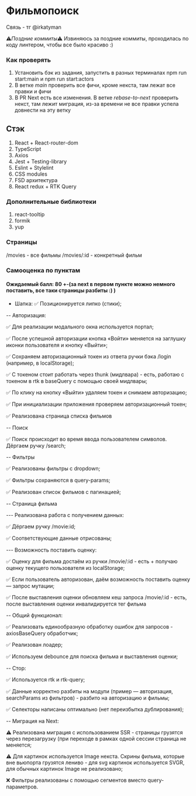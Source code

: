 # Фильмопоиск
Связь - тг @irkatyman

⚠️*Поздние коммиты*⚠️ Извиняюсь за поздние коммиты, проходилась по коду линтером, чтобы все было красиво :)

### Как проверять
1. Установить бэк из задания, запустить в разных терминалах npm run start:main и npm run start:actors
2. В ветке *main* проверить все фичи, кроме некста, там лежат все правки и фичи
3. В PR Next есть все изменения. В ветке *rebase-to-next* проверить некст, там лежит миграция, из-за времени не все правки успела довнести на эту ветку

## Стэк

1. React + React-router-dom
2. TypeScript
3. Axios
4. Jest + Testing-library
5. Eslint + Stylelint
6. CSS modules
7. FSD архитектура
8. React redux + RTK Query

### Дополнительные библиотеки
1. react-tooltip
3. formik
4. yup

### Страницы
/movies - все фильмы
/movies/:id - конкретный фильм



### Самооценка по пунктам

#### Ожидаемый балл: 80 +-(за next в первом пункте можно немного поставить, все таки страницы разбиты :) )

- Шапка:
✅ Позиционируется липко (стики);

-- Авторизация:

✅ Для реализации модального окна используется портал;

✅ После успешной авторизации кнопка «Войти» меняется на заглушку иконки пользователя и кнопку «Выйти»;

✅ Сохраняем авторизационный токен из ответа ручки бэка /login (например, в localStorage);

✅ С токеном стоит работать через thunk (мидлвара) - есть, работаю с токеном в rtk в baseQuery с помощью своей мидлвары;

✅ По клику на кнопку «Выйти» удаляем токен и снимаем авторизацию;

✅ При инициализации приложения проверяем авторизационный токен;

✅ Реализована страница списка фильмов


-- Поиск

✅ Поиск происходит во время ввода пользователем символов. Дёргаем ручку /search;


-- Фильтры

✅ Реализованы фильтры с dropdown;

✅ Фильтры сохраняются в query-params;

✅ Реализован список фильмов с пагинацией;


-- Страница фильма

--- Реализована работа с получением данных:

✅ Дёргаем ручку /movie:id;

✅ Соответствующие данные отрисованы;

--- Возможность поставить оценку:

✅ Оценку для фильма достаём из ручки /movie/:id - есть + получаю оценку текущего пользователя из localStorage;

✅ Если пользователь авторизован, даём возможность поставить оценку — запрос мутации;

✅ После выставления оценки обновляем кеш запроса /movie/:id - есть, после выставления оценки инвалидируется тег фильма


-- Общий функционал:

✅ Реализовать единообразную обработку ошибок для запросов - axiosBaseQuery обработчик;

✅ Реализован лоадер;

✅ Используем debounce для поиска фильма и выставления оценки;


-- Стор:

✅ Используется rtk и rtk-query;

✅ Данные корректно разбиты на модули (пример — авторизация, searchParams из фильтров) - разбито на авторизацию и фильмы;

✅ Селекторы написаны оптимально (нет переизбытка дублирования);


-- Миграция на Next:

⚠️ Реализована миграция с использованием SSR - страницы грузятся через перезагрузку (при переходе в рамках одной сессии страница не меняется;

⚠️ Для картинок используется Image некста. Скрины фильма, которые вне вьюпорта грузятся лениво - для svg картинок используется SVGR, для обычных картинок Image не реализовано;

❌ Фильтры реализованы с помощью сегментов вместо query-параметров.
